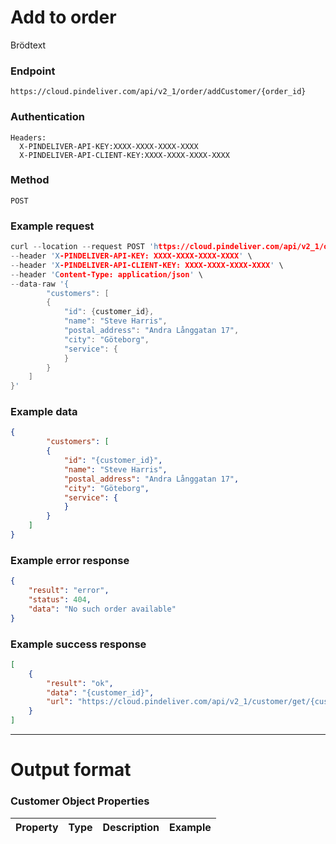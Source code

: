 # Add to order

Brödtext

### Endpoint
```
https://cloud.pindeliver.com/api/v2_1/order/addCustomer/{order_id}
```

### Authentication
```
Headers:
  X-PINDELIVER-API-KEY:XXXX-XXXX-XXXX-XXXX
  X-PINDELIVER-API-CLIENT-KEY:XXXX-XXXX-XXXX-XXXX
```

### Method
```
POST
```

### Example request
```C
curl --location --request POST 'https://cloud.pindeliver.com/api/v2_1/order/addCustomer/{order_id}' \
--header 'X-PINDELIVER-API-KEY: XXXX-XXXX-XXXX-XXXX' \
--header 'X-PINDELIVER-API-CLIENT-KEY: XXXX-XXXX-XXXX-XXXX' \
--header 'Content-Type: application/json' \
--data-raw '{
        "customers": [
        {
            "id": {customer_id},
            "name": "Steve Harris",
            "postal_address": "Andra Långgatan 17",
            "city": "Göteborg",
            "service": {
            }
        }
    ]
}'
```

### Example data
```JSON
{
        "customers": [
        {
            "id": "{customer_id}",
            "name": "Steve Harris",
            "postal_address": "Andra Långgatan 17",
            "city": "Göteborg",
            "service": {
            }
        }
    ]
}
```

### Example error response
```JSON
{
    "result": "error",
    "status": 404,
    "data": "No such order available"
}
```

### Example success response
```JSON
[
    {
        "result": "ok",
        "data": "{customer_id}",
        "url": "https://cloud.pindeliver.com/api/v2_1/customer/get/{customer_id}"
    }
]
```

---

# Output format

### Customer Object Properties

|Property              |Type     |Description          |Example      |  
|----------------------|---------|---------------------|-------------|
